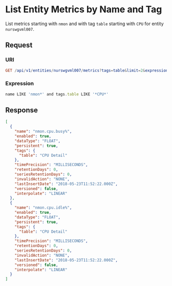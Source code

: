 # List Entity Metrics by Name and Tag

List metrics starting with `nmon` and with tag `table` starting with `CPU` for entity `nurswgvml007`.

## Request

### URI

```elm
GET /api/v1/entities/nurswgvml007/metrics?tags=table&limit=2&expression=name%20like%20%27nmon*%27%20and%20tags.table%20like%20%27*CPU*%27
```

### Expression

```javascript
name LIKE 'nmon*' and tags.table LIKE '*CPU*'
```

## Response

```json
[
  {
    "name": "nmon.cpu.busy%",
    "enabled": true,
    "dataType": "FLOAT",
    "persistent": true,
    "tags": {
      "table": "CPU Detail"
    },
    "timePrecision": "MILLISECONDS",
    "retentionDays": 0,
    "seriesRetentionDays": 0,
    "invalidAction": "NONE",
    "lastInsertDate": "2018-05-23T11:52:22.000Z",
    "versioned": false,
    "interpolate": "LINEAR"
  },
  {
    "name": "nmon.cpu.idle%",
    "enabled": true,
    "dataType": "FLOAT",
    "persistent": true,
    "tags": {
      "table": "CPU Detail"
    },
    "timePrecision": "MILLISECONDS",
    "retentionDays": 0,
    "seriesRetentionDays": 0,
    "invalidAction": "NONE",
    "lastInsertDate": "2018-05-23T11:52:22.000Z",
    "versioned": false,
    "interpolate": "LINEAR"
  }
]
```
